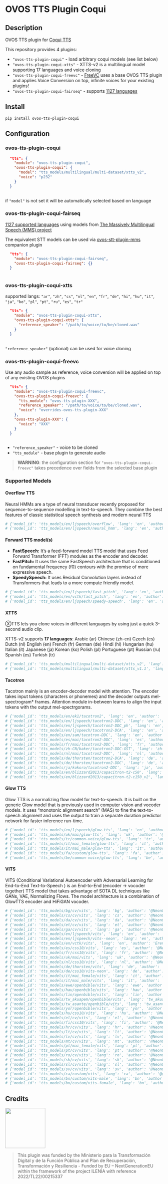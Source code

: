 # OVOS TTS Plugin Coqui

## Description

OVOS TTS plugin for [Coqui TTS](https://coqui-tts.readthedocs.io/en/latest)

This repository provides 4 plugins:
- `"ovos-tts-plugin-coqui"` - load arbitrary coqui models (see list below)
- `"ovos-tts-plugin-coqui-xtts"` - XTTS-v2 is a multilingual model supporting 17 languages and voice cloning
- `"ovos-tts-plugin-coqui-freevc"` - [FreeVC](https://github.com/OlaWod/FreeVC) uses a base OVOS TTS plugin and applies Voice Conversion on top, infinite voices for your existing plugins!
- `"ovos-tts-plugin-coqui-fairseq"` - supports [1127 languages](https://dl.fbaipublicfiles.com/mms/tts/all-tts-languages.html)


## Install

`pip install ovos-tts-plugin-coqui`

## Configuration

### **ovos-tts-plugin-coqui**

```json
  "tts": {
    "module": "ovos-tts-plugin-coqui",
    "ovos-tts-plugin-coqui": {
      "model": "tts_models/multilingual/multi-dataset/xtts_v2",
      "voice": "p232"
    }
  }
 
```
if `"model"` is not set it will be automatically selected based on language


### **ovos-tts-plugin-coqui-fairseq**

[1127 supported languages](https://dl.fbaipublicfiles.com/mms/tts/all-tts-languages.html) using models from [The Massively Multilingual Speech (MMS) project](https://huggingface.co/docs/transformers/main/en/model_doc/mms)

The equivalent STT models can be used via [ovos-stt-plugin-mms](https://github.com/OpenVoiceOS/ovos-stt-plugin-mms) companion plugin

```json
  "tts": {
    "module": "ovos-tts-plugin-coqui-fairseq",
    "ovos-tts-plugin-coqui-fairseq": {}
  }
 
```

### **ovos-tts-plugin-coqui-xtts**

supported langs: `"ar"`, `"zh"`, `"cs"`, `"nl"`, `"en"`, `"fr"`, `"de"`, `"hi"`, `"hu"`, `"it"`, `"ja"`, `"ko"`, `"pl"`, `"pt"`, `"ru"`, `"es"`, `"tr"`
```json
  "tts": {
    "module": "ovos-tts-plugin-coqui-xtts",
    "ovos-tts-plugin-coqui-xtts": {
      "reference_speaker": "/path/to/voice/to/be/cloned.wav"
    }
  }
 
```
`"reference_speaker"` (optional) can be used for voice cloning

### **ovos-tts-plugin-coqui-freevc**

Use any audio sample as reference, voice conversion will be applied on top of any existing OVOS plugins
```json
  "tts": {
    "module": "ovos-tts-plugin-coqui-freevc",
    "ovos-tts-plugin-coqui-freevc": {
      "tts_module": "ovos-tts-plugin-XXX",
      "reference_speaker": "/path/to/voice/to/be/cloned.wav",
      "voice": "overrides-ovos-tts-plugin-XXX"
    },
    "ovos-tts-plugin-XXX": {
      "voice": "XXX"
    }
  }
 
```
- `"reference_speaker"` - voice to be cloned
- `"tts_module"` - base plugin to generate audio 

> **WARNING**: the configuration section for `"ovos-tts-plugin-coqui-freevc"` takes precedence over fields from the selected base plugin

### Supported Models

#### Overflow TTS

Neural HMMs are a type of neural transducer recently proposed for sequence-to-sequence modelling in text-to-speech. 
They combine the best features of classic statistical speech synthesis and modern neural TTS

```python
# {'model_id': 'tts_models/en/ljspeech/overflow', 'lang': 'en', 'author': 'Eren Gölge @erogol', 'license': 'apache 2.0'}
# {'model_id': 'tts_models/en/ljspeech/neural_hmm', 'lang': 'en', 'author': 'Shivam Metha @shivammehta25', 'license': 'apache 2.0'}
```

#### Forward TTS model(s)

- **FastSpeech:** It’s a feed-forward model TTS model that uses Feed Forward Transformer (FFT) modules as the encoder and decoder.
- **FastPitch:** It uses the same FastSpeech architecture that is conditioned on fundamental frequency (f0) contours with the promise of more expressive speech.
- **SpeedySpeech:** It uses Residual Convolution layers instead of Transformers that leads to a more compute friendly model.

```python
# {'model_id': 'tts_models/en/ljspeech/fast_pitch', 'lang': 'en', 'author': 'Eren Gölge @erogol', 'license': 'apache 2.0'}
# {'model_id': 'tts_models/en/vctk/fast_pitch', 'lang': 'en', 'author': 'Eren @erogol', 'license': 'CC BY-NC-ND 4.0'}
# {'model_id': 'tts_models/en/ljspeech/speedy-speech', 'lang': 'en', 'author': 'Eren Gölge @erogol', 'license': 'apache 2.0'}
```

#### XTTS

ⓍTTS lets you clone voices in different languages by using just a quick 3-second audio clip.

XTTS-v2 supports **17 languages**: Arabic (ar) Chinese (zh-cn) Czech (cs) Dutch (nl) English (en) French (fr) German (de) Hindi (hi) Hungarian (hu)  Italian (it) Japanese (ja) Korean (ko)  Polish (pl)  Portuguese (pt)  Russian (ru) Spanish (es)  Turkish (tr)

```python
# {'model_id': 'tts_models/multilingual/multi-dataset/xtts_v2', 'lang': 'multilingual', 'author': '?', 'license': 'CPML'}
# {'model_id': 'tts_models/multilingual/multi-dataset/xtts_v1.1', 'lang': 'multilingual', 'author': '?', 'license': 'CPML'}
```

#### Tacotron

Tacotron mainly is an encoder-decoder model with attention. The encoder takes input tokens (characters or phonemes) and the decoder outputs mel-spectrogram* frames. Attention module in-between learns to align the input tokens with the output mel-spectrgorams.

```python
# {'model_id': 'tts_models/en/ek1/tacotron2', 'lang': 'en', 'author': '?', 'license': 'apache 2.0'}
# {'model_id': 'tts_models/en/ljspeech/tacotron2-DDC', 'lang': 'en', 'author': 'Eren Gölge @erogol', 'license': 'apache 2.0'}
# {'model_id': 'tts_models/en/ljspeech/tacotron2-DDC_ph', 'lang': 'en', 'author': 'Eren Gölge @erogol', 'license': 'apache 2.0'}
# {'model_id': 'tts_models/en/ljspeech/tacotron2-DCA', 'lang': 'en', 'author': 'Eren Gölge @erogol', 'license': 'MPL'}
# {'model_id': 'tts_models/en/sam/tacotron-DDC', 'lang': 'en', 'author': 'Eren Gölge @erogol', 'license': 'apache 2.0'}
# {'model_id': 'tts_models/es/mai/tacotron2-DDC', 'lang': 'es', 'author': 'Eren Gölge @erogol', 'license': 'MPL'}
# {'model_id': 'tts_models/fr/mai/tacotron2-DDC', 'lang': 'fr', 'author': 'Eren Gölge @erogol', 'license': 'MPL'}
# {'model_id': 'tts_models/zh-CN/baker/tacotron2-DDC-GST', 'lang': 'zh-CN', 'author': '@kirianguiller', 'license': 'apache 2.0'}
# {'model_id': 'tts_models/nl/mai/tacotron2-DDC', 'lang': 'nl', 'author': '@r-dh', 'license': 'apache 2.0'}
# {'model_id': 'tts_models/de/thorsten/tacotron2-DCA', 'lang': 'de', 'author': '@thorstenMueller', 'license': 'apache 2.0'}
# {'model_id': 'tts_models/de/thorsten/tacotron2-DDC', 'lang': 'de', 'author': '@thorstenMueller', 'license': 'apache 2.0'}
# {'model_id': 'tts_models/ja/kokoro/tacotron2-DDC', 'lang': 'ja', 'author': '@kaiidams', 'license': 'apache 2.0'}
# {'model_id': 'tts_models/en/blizzard2013/capacitron-t2-c50', 'lang': 'en', 'author': 'Adam Froghyar @a-froghyar', 'license': 'apache 2.0'}
# {'model_id': 'tts_models/en/blizzard2013/capacitron-t2-c150_v2', 'lang': 'en', 'author': 'Adam Froghyar @a-froghyar', 'license': 'apache 2.0'}
```

#### Glow TTS

Glow TTS is a normalizing flow model for text-to-speech. It is built on the generic Glow model that is previously used in computer vision and vocoder models. It uses “monotonic alignment search” (MAS) to fine the text-to-speech alignment and uses the output to train a separate duration predictor network for faster inference run-time.

```python
# {'model_id': 'tts_models/en/ljspeech/glow-tts', 'lang': 'en', 'author': 'Eren Gölge @erogol', 'license': 'MPL'}
# {'model_id': 'tts_models/uk/mai/glow-tts', 'lang': 'uk', 'author': '@robinhad', 'license': 'MIT'}
# {'model_id': 'tts_models/tr/common-voice/glow-tts', 'lang': 'tr', 'author': 'Fatih Akademi', 'license': 'MIT'}
# {'model_id': 'tts_models/it/mai_female/glow-tts', 'lang': 'it', 'author': '@nicolalandro', 'license': 'apache 2.0'}
# {'model_id': 'tts_models/it/mai_male/glow-tts', 'lang': 'it', 'author': '@nicolalandro', 'license': 'apache 2.0'}
# {'model_id': 'tts_models/fa/custom/glow-tts', 'lang': 'fa', 'author': '@karim23657', 'license': 'CC-BY-4.0'}
# {'model_id': 'tts_models/be/common-voice/glow-tts', 'lang': 'be', 'author': '?', 'license': 'CC-BY-SA 4.0'}
```

#### VITS

VITS (Conditional Variational Autoencoder with Adversarial Learning for End-to-End Text-to-Speech ) is an End-to-End (encoder -> vocoder together) TTS model that takes advantage of SOTA DL techniques like GANs, VAE, Normalizing Flows. The model architecture is a combination of GlowTTS encoder and HiFiGAN vocoder.

```python
# {'model_id': 'tts_models/bg/cv/vits', 'lang': 'bg', 'author': '@NeonGeckoCom', 'license': 'bsd-3-clause'}
# {'model_id': 'tts_models/cs/cv/vits', 'lang': 'cs', 'author': '@NeonGeckoCom', 'license': 'bsd-3-clause'}
# {'model_id': 'tts_models/da/cv/vits', 'lang': 'da', 'author': '@NeonGeckoCom', 'license': 'bsd-3-clause'}
# {'model_id': 'tts_models/et/cv/vits', 'lang': 'et', 'author': '@NeonGeckoCom', 'license': 'bsd-3-clause'}
# {'model_id': 'tts_models/ga/cv/vits', 'lang': 'ga', 'author': '@NeonGeckoCom', 'license': 'bsd-3-clause'}
# {'model_id': 'tts_models/en/ljspeech/vits', 'lang': 'en', 'author': 'Eren Gölge @erogol', 'license': 'apache 2.0'}
# {'model_id': 'tts_models/en/ljspeech/vits--neon', 'lang': 'en', 'author': '@NeonGeckoCom', 'license': 'bsd-3-clause'}
# {'model_id': 'tts_models/en/vctk/vits', 'lang': 'en', 'author': 'Eren @erogol', 'license': 'apache 2.0'}
# {'model_id': 'tts_models/es/css10/vits', 'lang': 'es', 'author': '@NeonGeckoCom', 'license': 'bsd-3-clause'}
# {'model_id': 'tts_models/fr/css10/vits', 'lang': 'fr', 'author': '@NeonGeckoCom', 'license': 'bsd-3-clause'}
# {'model_id': 'tts_models/uk/mai/vits', 'lang': 'uk', 'author': '@NeonGeckoCom', 'license': 'bsd-3-clause'}
# {'model_id': 'tts_models/nl/css10/vits', 'lang': 'nl', 'author': '@NeonGeckoCom', 'license': 'bsd-3-clause'}
# {'model_id': 'tts_models/de/thorsten/vits', 'lang': 'de', 'author': '@thorstenMueller', 'license': 'apache 2.0'}
# {'model_id': 'tts_models/de/css10/vits-neon', 'lang': 'de', 'author': '@NeonGeckoCom', 'license': 'bsd-3-clause'}
# {'model_id': 'tts_models/it/mai_female/vits', 'lang': 'it', 'author': '@nicolalandro', 'license': 'apache 2.0'}
# {'model_id': 'tts_models/it/mai_male/vits', 'lang': 'it', 'author': '@nicolalandro', 'license': 'apache 2.0'}
# {'model_id': 'tts_models/ewe/openbible/vits', 'lang': 'ewe', 'author': '@coqui_ai', 'license': 'CC-BY-SA 4.0'}
# {'model_id': 'tts_models/hau/openbible/vits', 'lang': 'hau', 'author': '@coqui_ai', 'license': 'CC-BY-SA 4.0'}
# {'model_id': 'tts_models/lin/openbible/vits', 'lang': 'lin', 'author': '@coqui_ai', 'license': 'CC-BY-SA 4.0'}
# {'model_id': 'tts_models/tw_akuapem/openbible/vits', 'lang': 'tw_akuapem', 'author': '@coqui_ai', 'license': 'CC-BY-SA 4.0'}
# {'model_id': 'tts_models/tw_asante/openbible/vits', 'lang': 'tw_asante', 'author': '@coqui_ai', 'license': 'CC-BY-SA 4.0'}
# {'model_id': 'tts_models/yor/openbible/vits', 'lang': 'yor', 'author': '@coqui_ai', 'license': 'CC-BY-SA 4.0'}
# {'model_id': 'tts_models/hu/css10/vits', 'lang': 'hu', 'author': '@NeonGeckoCom', 'license': 'bsd-3-clause'}
# {'model_id': 'tts_models/el/cv/vits', 'lang': 'el', 'author': '@NeonGeckoCom', 'license': 'bsd-3-clause'}
# {'model_id': 'tts_models/fi/css10/vits', 'lang': 'fi', 'author': '@NeonGeckoCom', 'license': 'bsd-3-clause'}
# {'model_id': 'tts_models/hr/cv/vits', 'lang': 'hr', 'author': '@NeonGeckoCom', 'license': 'bsd-3-clause'}
# {'model_id': 'tts_models/lt/cv/vits', 'lang': 'lt', 'author': '@NeonGeckoCom', 'license': 'bsd-3-clause'}
# {'model_id': 'tts_models/lv/cv/vits', 'lang': 'lv', 'author': '@NeonGeckoCom', 'license': 'bsd-3-clause'}
# {'model_id': 'tts_models/mt/cv/vits', 'lang': 'mt', 'author': '@NeonGeckoCom', 'license': 'bsd-3-clause'}
# {'model_id': 'tts_models/pl/mai_female/vits', 'lang': 'pl', 'author': '@NeonGeckoCom', 'license': 'bsd-3-clause'}
# {'model_id': 'tts_models/pt/cv/vits', 'lang': 'pt', 'author': '@NeonGeckoCom', 'license': 'bsd-3-clause'}
# {'model_id': 'tts_models/ro/cv/vits', 'lang': 'ro', 'author': '@NeonGeckoCom', 'license': 'bsd-3-clause'}
# {'model_id': 'tts_models/sk/cv/vits', 'lang': 'sk', 'author': '@NeonGeckoCom', 'license': 'bsd-3-clause'}
# {'model_id': 'tts_models/sl/cv/vits', 'lang': 'sl', 'author': '@NeonGeckoCom', 'license': 'bsd-3-clause'}
# {'model_id': 'tts_models/sv/cv/vits', 'lang': 'sv', 'author': '@NeonGeckoCom', 'license': 'bsd-3-clause'}
# {'model_id': 'tts_models/ca/custom/vits', 'lang': 'ca', 'author': '@gullabi', 'license': 'CC-BY-4.0'}
# {'model_id': 'tts_models/bn/custom/vits-male', 'lang': 'bn', 'author': '@mobassir94', 'license': 'Apache 2.0'}
# {'model_id': 'tts_models/bn/custom/vits-female', 'lang': 'bn', 'author': '@mobassir94', 'license': 'Apache 2.0'}
```

## Credits

<img src="img.png" width="128"/>

> This plugin was funded by the Ministerio para la Transformación Digital y de la Función Pública and Plan de Recuperación, Transformación y Resiliencia - Funded by EU – NextGenerationEU within the framework of the project ILENIA with reference 2022/TL22/00215337
